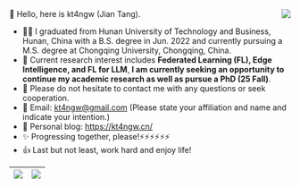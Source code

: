 <img align="right" src="https://github-readme-stats.vercel.app/api?username=kt4ngw&show_icons=true&count_private=true&theme=transparent" />
👋 Hello, here is kt4ngw (Jian Tang).

- 🙋‍♂️ I graduated from Hunan University of Technology and Business, Hunan, China with a B.S. degree in Jun. 2022 and currently pursuing a M.S. degree at Chongqing University, Chongqing, China.
- 🌱 Current research interest includes **Federated Learning (FL), Edge Intelligence, and FL for LLM**, **I am currently seeking an opportunity to continue my academic research as well as pursue a PhD (25 Fall)**.
- 👀 Please do not hesitate to contact me with any questions or seek cooperation.
- 📧 Email: kt4ngw@gmail.com (Please state your affiliation and name and indicate your intention.)
- 📌 Personal blog: https://kt4ngw.cn/ <!--(temporarily inaccessible)-->
- ✨ Progressing together, please!⚡⚡⚡⚡⚡⚡
- 👍 Last but not least, work hard and enjoy life!



| <img src="https://github-profile-summary-cards.vercel.app/api/cards/profile-details?username=kt4ngw&theme=transparent"/> | <img align="center" src="https://github-readme-stats.vercel.app/api/top-langs/?username=kt4ngw&theme=transparent&hide=tex" /> |
| ------------------------------------------------------------ | ------------------------------------------------------------ |
<!-- ![Top Langs](https://github-readme-stats.vercel.app/api/top-langs/?username=kt4ngw&layout=compact) 
<!--
**kt4ngw/kt4ngw** is a ✨ _special_ ✨ repository because its `README.md` (this file) appears on your GitHub profile.

Here are some ideas to get you started:
- 👋 Hi, I’m @kt4ngw，
- 👀 I’m interested in ML, alogrithm
- 🌱 I’m currently learning ML and
- 📫 How to reach me: ...
- 😄 Pronouns: ...
- ⚡ Fun fact: ...
-->
